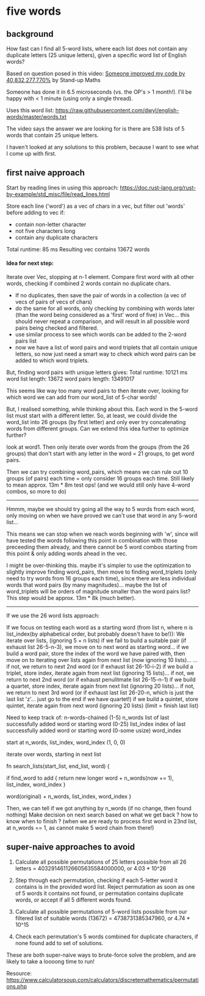 # five words

## background

How fast can I find all 5-word lists, where each list does not contain any duplicate letters (25 unique letters), given a specific word list of English words?

Based on question posed in this video: [Someone improved my code by 40,832,277,770%](https://www.youtube.com/watch?v=c33AZBnRHks) by Stand-up Maths

Someone has done it in 6.5 microseconds (vs. the OP's > 1 month!). I'll be happy with < 1 minute (using only a single thread).

Uses this word list: https://raw.githubusercontent.com/dwyl/english-words/master/words.txt

The video says the answer we are looking for is there are 538 lists of 5 words that contain 25 unique letters.

I haven't looked at any solutions to this problem, because I want to see what I come up with first.

## first naive approach

Start by reading lines in using this approach: https://doc.rust-lang.org/rust-by-example/std_misc/file/read_lines.html

Store each line ('word') as a vec of chars in a vec, but filter out 'words' before adding to vec if:
- contain non-letter character
- not five characters long
- contain any duplicate characters

Total runtime: 85 ms
Resulting vec contains 13672 words

#### Idea for next step:

Iterate over Vec, stopping at n-1 element.
Compare first word with all other words, checking if combined 2 words contain no duplicate chars.
- If no duplicates, then save the pair of words in a collection (a vec of vecs of pairs of vecs of chars)
- do the same for all words, only checking by combining with words later (than the word being considered as a 'first' word of five) in Vec... this should never repeat a comparison, and will result in all possible word pairs being checked and filtered.
- use similar process to see which words can be added to the 2-word pairs list
- now we have a list of word pairs and word triplets that all contain unique letters, so now just need a smart way to check which word pairs can be added to which word triplets.

But, finding word pairs with unique letters gives:
Total runtime: 10121 ms
word list length: 13672
word pairs length: 13491017

This seems like way too many word pairs to then iterate over, looking for which word we can add from our word_list of 5-char words!

But, I realised something, while thinking about this. Each word in the 5-word list must start with a different letter.
So, at least, we could divide the word_list into 26 groups (by first letter) and only ever try concatenating words from different groups.
Can we extend this idea further to optimize further?

look at word1. Then only iterate over words from the groups (from the 26 groups) that don't start with any letter in the word = 21 groups, to get word pairs.

Then we can try combining word_pairs, which means we can rule out 10 groups (of pairs) each time = only consider 16 groups each time. Still likely to mean approx. 13m * 8m test ops! (and we would still only have 4-word combos, so more to do)

-----------------------------------------

Hmmm, maybe we should try going all the way to 5 words from each word, only moving on when we have proved we can't use that word in any 5-word list...

This means we can stop when we reach words beginning with 'w', since will have tested the words following this point in combination with those preceeding them already, and there cannot be 5 word combos starting from this point & only adding words ahead in the vec.

I might be over-thinking this. maybe it's simpler to use the optimization to slightly improve finding word_pairs, then move to finding word_triplets (only need to try words from 16 groups each time), since there are less individual words that word pairs (by many magnitudes)... maybe the list of word_triplets will be orders of magnitude smaller than the word pairs list? This step would be approx. 13m * 8k (much better).

-----------------------------------------

If we use the 26 word lists approach:

If we focus on testing each word as a starting word (from list n, where n is list_index(by alphabetical order, but probably doesn't have to be!)):
We iterate over lists, (ignoring 5 + n lists) if we fail to build a suitable pair (if exhaust list 26-5-n-3), we move on to next word as starting word...
if we build a word pair, store the index of the word we have paired with, then move on to iterating over lists again from next list (now ignoring 10 lists)...
... if not, we return to next 2nd word (or if exhaust list 26-10-i-2)
if we build a triplet, store index, iterate again from next list (ignoring 15 lists)... if not, we return to next 2nd word (or if exhaust penulitmate list 26-15-n-1)
if we build a quartet, store index, iterate again from next list (ignoring 20 lists)... if not, we return to next 3rd word (or if exhaust last list 26-20-n, which is just the last list 'z'... just go to the end if we have quartet!)
if we build a quintet, store quintet, iterate again from next word (ignoring 20 lists) (limit = finish last list)

Need to keep track of:
n-words-chained (1-5) n_words
list of last successfully added word or starting word (0-25) list_index
index of last successfully added word or starting word (0-some usize) word_index

start at n_words, list_index, word_index (1, 0, 0)

iterate over words, starting in next list 

fn search_lists(start_list, end_list, word) {

  if find_word to add {
    return new longer word + n_words(now += 1), list_index, word_index
  }

  word(original) + n_words, list_index, word_index
}

Then, we can tell if we got anything by n_words (if no change, then found nothing)
Make decision on next search based on what we get back
? how to know when to finish ? (when we are ready to process first word in 23nd list, at n_words == 1, as cannot make 5 word chain from there!)


## super-naive approaches to avoid
1. Calculate all possible permutations of 25 letters possible from all 26 letters = 403291461126605635584000000, or 4.03 * 10^26
2. Step through each permutation, checking if each 5-letter word it contains is in the provided word list. Reject permutation as soon as one of 5 words it contains not found, or permutation contains duplicate words, or accept if all 5 different words found.

1. Calculate all possible permutations of 5-word lists possible from our filtered list of suitable words (13672) = 4738731385347960, or 4.74 * 10^15
2. Check each permutation's 5 words combined for duplicate characters, if none found add to set of solutions.

These are both super-naive ways to brute-force solve the problem, and are likely to take a loooong time to run!

Resource: https://www.calculatorsoup.com/calculators/discretemathematics/permutations.php